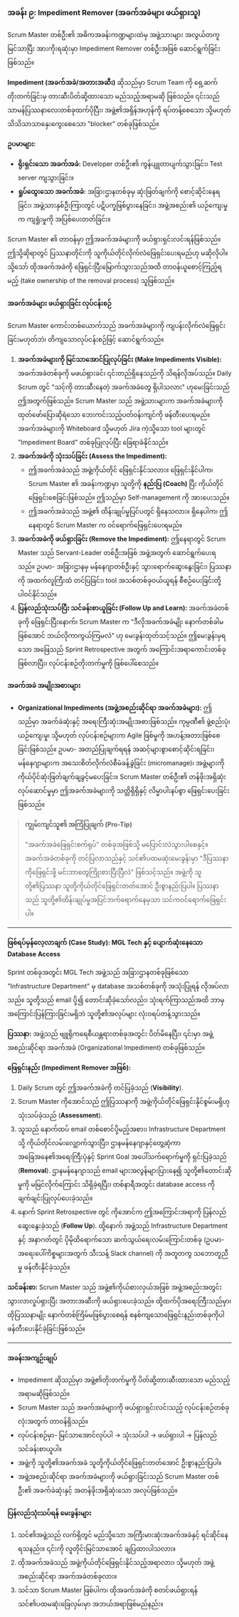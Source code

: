 ### **အခန်း ၉: Impediment Remover (အခက်အခဲများ ဖယ်ရှားသူ)**

Scrum Master တစ်ဦး၏ အဓိကအခန်းကဏ္ဍများထဲမှ အဖွဲ့သားများ အလွယ်တကူမြင်သာပြီး အားကိုးရဆုံးမှာ Impediment Remover တစ်ဦးအဖြစ် ဆောင်ရွက်ခြင်းဖြစ်သည်။

**Impediment (အခက်အခဲ/အတားအဆီး)** ဆိုသည်မှာ Scrum Team ကို ရှေ့ဆက်တိုးတက်ခြင်းမှ တားဆီးပိတ်ဆို့ထားသော မည်သည့်အရာမဆို ဖြစ်သည်။ ၎င်းသည် သာမန်ပြဿနာလေးတစ်ခုထက်ပိုပြီး၊ အဖွဲ့၏အရှိန်အဟုန်ကို ရပ်တန့်စေသော သို့မဟုတ် သိသိသာသာနှေးကွေးစေသော "blocker" တစ်ခုဖြစ်သည်။

**ဥပမာများ:**

*   **ရိုးရှင်းသော အခက်အခဲ:** Developer တစ်ဦး၏ ကွန်ပျူတာပျက်သွားခြင်း၊ Test server ကျသွားခြင်း။
*   **ရှုပ်ထွေးသော အခက်အခဲ:** အခြားဌာနတစ်ခုမှ ဆုံးဖြတ်ချက်ကို စောင့်ဆိုင်းနေရခြင်း၊ အဖွဲ့သားနှစ်ဦးကြားတွင် ပဋိပက္ခဖြစ်ပွားနေခြင်း၊ အဖွဲ့အစည်း၏ ယဉ်ကျေးမှုက ကျရှုံးမှုကို အပြစ်ပေးတတ်ခြင်း။

Scrum Master ၏ တာဝန်မှာ ဤအခက်အခဲများကို ဖယ်ရှားရှင်းလင်းရန်ဖြစ်သည်။ ဤသို့ဆိုရာတွင် ပြဿနာတိုင်းကို သူကိုယ်တိုင်လိုက်လံဖြေရှင်းပေးရမည်ဟု မဆိုလိုပါ။ သို့သော် ထိုအခက်အခဲကို ဖြေရှင်းပြီးမြောက်သွားသည်အထိ တာဝန်ယူစောင့်ကြည့်ရမည့် (take ownership of the removal process) သူဖြစ်သည်။

#### **အခက်အခဲများ ဖယ်ရှားခြင်း လုပ်ငန်းစဉ်**

Scrum Master ကောင်းတစ်ယောက်သည် အခက်အခဲများကို ကျပန်းလိုက်လံဖြေရှင်းခြင်းမဟုတ်ဘဲ၊ တိကျသောလုပ်ငန်းစဉ်ဖြင့် ဆောင်ရွက်သည်။

1.  **အခက်အခဲများကို မြင်သာအောင်ပြုလုပ်ခြင်း (Make Impediments Visible):** အခက်အခဲတစ်ခုကို မဖယ်ရှားခင်၊ ၎င်းတည်ရှိနေသည်ကို သိရန်လိုအပ်သည်။ Daily Scrum တွင် "သင့်ကို တားဆီးနေတဲ့ အခက်အခဲတွေ ရှိပါသလား" ဟုမေးခြင်းသည် ဤအတွက်ဖြစ်သည်။ Scrum Master သည် အဖွဲ့သားများက အခက်အခဲများကို ထုတ်ဖော်ပြောဆိုရဲသော ဘေးကင်းသည့်ပတ်ဝန်းကျင်ကို ဖန်တီးပေးရမည်။ အခက်အခဲများကို Whiteboard သို့မဟုတ် Jira ကဲ့သို့သော tool များတွင် "Impediment Board" တစ်ခုပြုလုပ်ပြီး ခြေရာခံနိုင်သည်။
2.  **အခက်အခဲကို သုံးသပ်ခြင်း (Assess the Impediment):**
    *   ဤအခက်အခဲသည် အဖွဲ့ကိုယ်တိုင် ဖြေရှင်းနိုင်သလား။ ဖြေရှင်းနိုင်ပါက၊ Scrum Master ၏ အခန်းကဏ္ဍမှာ သူတို့ကို **နည်းပြ (Coach)** ပြီး ကိုယ်တိုင်ဖြေရှင်းစေခြင်းဖြစ်သည်။ ဤသည်မှာ Self-management ကို အားပေးသည်။
    *   ဤအခက်အခဲသည် အဖွဲ့၏ ထိန်းချုပ်မှုပြင်ပတွင် ရှိနေသလား။ ရှိနေပါက၊ ဤနေရာတွင် Scrum Master က ဝင်ရောက်ဖြေရှင်းပေးရမည်။
3.  **အခက်အခဲကို ဖယ်ရှားခြင်း (Remove the Impediment):** ဤနေရာတွင် Scrum Master သည် Servant-Leader တစ်ဦးအဖြစ် အဖွဲ့အတွက် ဆောင်ရွက်ပေးရသည်။ ဥပမာ- အခြားဌာနမှ မန်နေဂျာတစ်ဦးနှင့် သွားရောက်ဆွေးနွေးခြင်း၊ ပြဿနာကို အထက်လူကြီးထံ တင်ပြခြင်း၊ tool အသစ်တစ်ခုဝယ်ယူရန် စီစဉ်ပေးခြင်းတို့ ပါဝင်နိုင်သည်။
4.  **ပြန်လည်သုံးသပ်ပြီး သင်ခန်းစာယူခြင်း (Follow Up and Learn):** အခက်အခဲတစ်ခုကို ဖြေရှင်းပြီးနောက်၊ Scrum Master က "ဒီလိုအခက်အခဲမျိုး နောက်တစ်ခါမဖြစ်အောင် ဘယ်လိုကာကွယ်ကြမလဲ" ဟု မေးခွန်းထုတ်သင့်သည်။ ဤမေးခွန်းမှရသော အဖြေသည် Sprint Retrospective အတွက် အကြောင်းအရာကောင်းတစ်ခုဖြစ်လာပြီး၊ လုပ်ငန်းစဉ်တိုးတက်မှုကို ဖြစ်ပေါ်စေသည်။

#### **အခက်အခဲ အမျိုးအစားများ**

*   **Organizational Impediments (အဖွဲ့အစည်းဆိုင်ရာ အခက်အခဲများ):** ဤသည်မှာ အခက်ခဲဆုံးနှင့် အရေးကြီးဆုံးအမျိုးအစားဖြစ်သည်။ ကုမ္ပဏီ၏ ဖွဲ့စည်းပုံ၊ ယဉ်ကျေးမှု၊ သို့မဟုတ် လုပ်ငန်းစဉ်များက Agile ဖြစ်မှုကို အဟန့်အတားဖြစ်စေခြင်းဖြစ်သည်။ ဥပမာ- အတည်ပြုချက်ရရန် အဆင့်များစွာစောင့်ဆိုင်းရခြင်း၊ မန်နေဂျာများက အသေးစိတ်လိုက်လံစီမံခန့်ခွဲခြင်း (micromanage)၊ အဖွဲ့များကို ကိုယ်ပိုင်ဆုံးဖြတ်ချက်ချခွင့်မပေးခြင်း။ Scrum Master တစ်ဦး၏ တန်ဖိုးအရှိဆုံးလုပ်ဆောင်မှုမှာ ဤအခက်အခဲများကို သတ္တိရှိရှိနှင့် လိမ္မာပါးနပ်စွာ ဖြေရှင်းပေးခြင်းဖြစ်သည်။

> **ကျွမ်းကျင်သူ၏ အကြံပြုချက် (Pro-Tip)**
>
> "အခက်အခဲဖြေရှင်းစက်ရုပ်" တစ်ခုအဖြစ်သို့ မပြောင်းလဲသွားပါစေနှင့်။ အခက်အခဲတစ်ခုကို တင်ပြလာသည်နှင့် သင်၏ပထမဆုံးမေးခွန်းမှာ "ဒီပြဿနာကိုဖြေရှင်းဖို့ မင်းဘာတွေကြိုးစားပြီးပြီလဲ" ဖြစ်သင့်သည်။ အဖွဲ့ကို သူတို့၏ပြဿနာ သူတို့ကိုယ်တိုင်ဖြေရှင်းတတ်အောင် ဦးစွာနည်းပြပါ။ ပြဿနာသည် သူတို့၏ထိန်းချုပ်မှုအပြင်ဘက်ရောက်နေမှသာ သင်ကဝင်ရောက်ဖြေရှင်းပါ။

---

#### **ဖြစ်ရပ်မှန်လေ့လာချက် (Case Study): MGL Tech နှင့် ပျောက်ဆုံးနေသော Database Access**

Sprint တစ်ခုအတွင်း MGL Tech အဖွဲ့သည် အခြားဌာနတစ်ခုဖြစ်သော "Infrastructure Department" မှ database အသစ်တစ်ခုကို အသုံးပြုရန် လိုအပ်လာသည်။ သူတို့သည် email ပို့၍ တောင်းဆိုခဲ့သော်လည်း၊ သုံးရက်ကြာသည်အထိ ဘာမှအကြောင်းပြန်ကြားခြင်းမရှိဘဲ သူတို့၏အလုပ်များ လုံးဝရပ်တန့်သွားသည်။

**ပြဿနာ:** အဖွဲ့သည် ဗျူရိုကရေစီယန္တရားတစ်ခုအတွင်း ပိတ်မိနေပြီး၊ ၎င်းမှာ အဖွဲ့အစည်းဆိုင်ရာ အခက်အခဲ (Organizational Impediment) တစ်ခုဖြစ်သည်။

**ဖြေရှင်းနည်း (Impediment Remover အဖြစ်):**
1.  Daily Scrum တွင် ဤအခက်အခဲကို တင်ပြခဲ့သည် (**Visibility**).
2.  Scrum Master ကိုအောင်သည် ဤပြဿနာကို အဖွဲ့ကိုယ်တိုင်ဖြေရှင်းနိုင်စွမ်းမရှိဟု သုံးသပ်ခဲ့သည် (**Assessment**).
3.  သူသည် နောက်ထပ် email တစ်စောင်ပို့မည့်အစား၊ Infrastructure Department သို့ ကိုယ်တိုင်လမ်းလျှောက်သွားပြီး၊ ဌာနမန်နေဂျာနှင့်တွေ့ဆုံကာ အခြေအနေ၏အရေးကြီးပုံနှင့် Sprint Goal အပေါ်သက်ရောက်မှုကို ရှင်းပြခဲ့သည် (**Removal**). ဌာနမန်နေဂျာသည် email များအလွန်များပြားနေ၍ သူတို့၏တောင်းဆိုမှုကို မမြင်လိုက်ကြောင်း သိရှိခဲ့ရပြီး၊ တစ်နာရီအတွင်း database access ကို ချက်ချင်းပြုလုပ်ပေးခဲ့သည်။
4.  နောက် Sprint Retrospective တွင် ကိုအောင်က ဤအကြောင်းအရာကို ပြန်လည်ဆွေးနွေးခဲ့သည် (**Follow Up**). ထို့နောက် အဖွဲ့သည် Infrastructure Department နှင့် အနာဂတ်တွင် ပိုမိုထိရောက်သော ဆက်သွယ်ရေးလမ်းကြောင်းတစ်ခု (ဥပမာ- အရေးပေါ်ကိစ္စများအတွက် သီးသန့် Slack channel) ကို အတူတကွ သဘောတူညီမှု ဖန်တီးနိုင်ခဲ့သည်။

**သင်ခန်းစာ:** Scrum Master သည် အဖွဲ့၏ကိုယ်စားလှယ်အဖြစ် အဖွဲ့အစည်းအတွင်း သွားလာလှုပ်ရှားပြီး အတားအဆီးကို ဖယ်ရှားပေးခဲ့သည်။ ထို့ထက်ပိုအရေးကြီးသည်မှာ၊ ထိုပြဿနာမျိုး နောက်တစ်ကြိမ်မဖြစ်ပွားစေရန် စနစ်ကျသောဖြေရှင်းနည်းတစ်ခုကိုပါ ဖန်တီးပေးနိုင်ခဲ့ခြင်းဖြစ်သည်။

---

#### **အခန်းအကျဉ်းချုပ်**

*   Impediment ဆိုသည်မှာ အဖွဲ့၏တိုးတက်မှုကို ပိတ်ဆို့တားဆီးထားသော မည်သည့်အရာမဆိုဖြစ်သည်။
*   Scrum Master သည် အခက်အခဲများကို ဖယ်ရှားရှင်းလင်းသည့် လုပ်ငန်းစဉ်တစ်ခုလုံးအတွက် တာဝန်ရှိသည်။
*   လုပ်ငန်းစဉ်မှာ- မြင်သာအောင်လုပ်ပါ -> သုံးသပ်ပါ -> ဖယ်ရှားပါ -> ပြန်လည်သင်ခန်းစာယူပါ။
*   အဖွဲ့ကို သူတို့၏အခက်အခဲ သူတို့ကိုယ်တိုင်ဖြေရှင်းတတ်အောင် ဦးစွာနည်းပြပါ။
*   အဖွဲ့အစည်းဆိုင်ရာ အခက်အခဲများကို ဖယ်ရှားခြင်းသည် Scrum Master တစ်ဦး၏ အခက်ခဲဆုံးနှင့် အတန်ဖိုးအရှိဆုံးသော အလုပ်ဖြစ်သည်။

#### **ပြန်လည်သုံးသပ်ရန် မေးခွန်းများ**

1.  သင်၏အဖွဲ့သည် လက်ရှိတွင် မည်သို့သော အကြီးမားဆုံးအခက်အခဲနှင့် ရင်ဆိုင်နေရသနည်း။ ၎င်းကို လူတိုင်းမြင်သာအောင် ချပြထားပါသလား။
2.  ထိုအခက်အခဲသည် အဖွဲ့ကိုယ်တိုင်ဖြေရှင်းနိုင်သည့်အရာလား၊ သို့မဟုတ် အဖွဲ့အစည်းဆိုင်ရာ အခက်အခဲတစ်ခုလား။
3.  သင်သာ Scrum Master ဖြစ်ပါက၊ ထိုအခက်အခဲကို စတင်ဖယ်ရှားရန် သင်၏ပထမဆုံးခြေလှမ်းမှာ အဘယ်အရာဖြစ်မည်နည်း။
